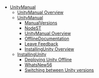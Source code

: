  - [UnityManual]()
	 - [UnityManual Overview](UnityManual.md)
	 - [UnityManual]()
		 - [ManualVersions](ManualVersions.md)
		 - [NodeST](NodeST.md)
		 - [UnityManual Overview](UnityManual_1.md)
		 - [OfflineDocumentation](OfflineDocumentation.md)
		 - [Leave Feedback](LeaveFeedback.md)
		 - [InstallingUnity Overview](InstallingUnity.md)
	 - [InstallingUnity]()
		 - [Deploying Unity Offline](DeployingUnityOffline.md)
		 - [WhatsNew56](WhatsNew56.md)
		 - [Switching between Unity versions](SwitchingDocumentationVersions.md)
